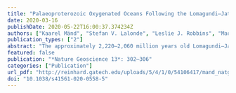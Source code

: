 ```yaml
---
title: "Palaeoproterozoic Oxygenated Oceans Following the Lomagundi–Jatuli Event"
date: 2020-03-16
publishDate: 2020-05-22T16:00:37.374234Z
authors: ["Kaarel Mänd", "Stefan V. Lalonde", "Leslie J. Robbins", "Marie Thoby", "Kärt Paiste", "Timmu Kreitsmann", "Päärn Paiste", "Christopher T. Reinhard", "Alexandr E. Romashkin", "Noah J. Planavsky", "Kalle Kirsimäe", "Aivo Lepland", "Kurt O. Konhauser"]
publication_types: ["2"]
abstract: "The approximately 2,220–2,060 million years old Lomagundi–Jatuli Event was the longest positive carbon isotope excursion in Earth history and is traditionally interpreted to reflect an increased organic carbon burial and a transient rise in atmospheric O2. However, it is widely held that O2 levels collapsed for more than a billion years after this. Here we show that black shales postdating the Lomagundi–Jatuli Event from the approximately 2,000 million years old Zaonega Formation contain the highest redox-sensitive trace metal concentrations reported in sediments deposited before the Neoproterozoic (maximum concentrations of Mo = 1,009 μg g−1, U = 238 μg g−1 and Re = 516 ng g−1). This unit also contains the most positive Precambrian shale U isotope values measured to date (maximum 238U/235U ratio of 0.79‰), which provides novel evidence that there was a transition to modern-like biogeochemical cycling during the Palaeoproterozoic. Although these records do not preclude a return to anoxia during the Palaeoproterozoic, they uniquely suggest that the oceans remained well-oxygenated millions of years after the termination of the Lomagundi–Jatuli Event."
featured: false
publication: "*Nature Geoscience 13*: 302–306"
categories: ["Publication"]
url_pdf: "http://reinhard.gatech.edu/uploads/5/4/1/0/54106417/mand_natgeo_2020.pdf"
doi: "10.1038/s41561-020-0558-5"
---
```


